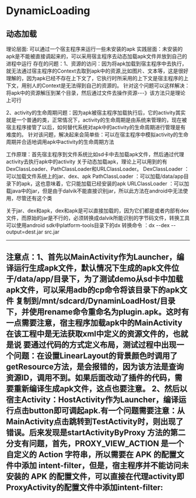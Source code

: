 # DynamicLoading
动态加载
----------------------------
理论层面: 可以通过一个宿主程序来运行一些未安装的apk
实践层面：未安装的apk是不能被直接调起来的，可以采用宿主程序去动态加载apk文件并放到自己的进程中运行
存在的问题：1、资源的访问：因为将apk加载到宿主程序中去执行，就无法通过宿主程序的Context去取到apk中的资源,比如图片、文本等，这是很好理解的，因为apk已经不存在上下文了，它执行时所采用的上下文是宿主程序的上下文，用别人的Context是无法得到自己的资源的。
针对这个问题可以这样解决：将apk中的资源解压到某个目录，然后通过文件去操作资源---》该方法只是理论上可行

2、activity的生命周期问题：因为apk被宿主程序加载执行后，它的activity其实就是一个普通的类，正常情况下，activity的生命周期是由系统来管理的，现在被宿主程序接管了以后，如何替代系统对apk中的activity的生命周期进行管理是有难度的。
针对该问题，解决起来会简单些：可以在宿主程序中模拟activity的生命周期并合适地调用apk中activity的生命周期方法

工作原理：首先宿主程序到文件系统比如sd卡中去加载apk文件，然后通过代理activity去执行apk中的activity
关于动态加载apk，理论上可以用到的有DexClassLoader、PathClassLoader和URLClassLoader。
DexClassLoader ：可以加载文件系统上的jar、dex、apk
PathClassLoader ：可以加载/data/app目录下的apk，这也意味着，它只能加载已经安装的apk
URLClassLoader ：可以加载java中的jar，但是由于dalvik不能直接识别jar，所以此方法在android中无法使用，尽管还有这个类

关于jar、dex和apk，dex和apk是可以直接加载的，因为它们都是或者内部有dex文件，而原始的jar是不行的，必须转换成dalvik所能识别的字节码文件，转换工具可以使用android sdk中platform-tools目录下的dx
转换命令 ：dx --dex --output=dest.jar src.jar

----------------------------
注意点：1、首先以MainActivity作为Launcher，编译运行生成apk文件，默认情况下生成的apk文件位于/data/app/目录下，为了测试demo从sd卡中加载apk文件，可以采用adb的cp命令将该目录下的apk文件
复制到/mnt/sdcard/DynaminLoadHost/目录下，并使用rename命令重命名为plugin.apk。这时有一点需要注意，宿主程序加载apk中的MainActivity在该工程中是无法获取xml中定义的资源文件的，也就是说
要通过代码的方式定义布局，测试过程中出现一个问题：在设置LinearLayout的背景颜色时调用了getResource方法，是会报错的，因为该方法是查询资源ID，调用不到。如果后面改动了插件的代码，需要重新编译生成apk文件，这点也要注意。
2、然后以宿主Activity：HostActivity作为Launcher，编译运行点击button即可调起apk.有一个问题需要注意：从MainActivity点击跳转到TestActivity时，则出现了错误。后来发现是startActivityByProxy 方法的第二分支有问题，首先，PROXY_VIEW_ACTION 是一个自定义的 Action 字符串，所以需要在 APK 的配置文件中添加 intent-filter，但是，宿主程序并不能访问未安装的 APK 的配置文件，可以直接在代理activity即ProxyActivity的配置文件中添加intent-filter:
<intent-filter>
    <action android:name="com.randy.alipay.dlapplication.host.VIEW"/>
    <category android:name="android.intent.category.DEFAULT"/>
</intent-filter>
------------------------